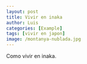 ```yaml
---
layout: post
title: Vivir en inaka
author: Luis
categories: [Example]
tags: [vivir en japon]
image: /montanya-nublada.jpg
---
```






Como vivir en inaka.
